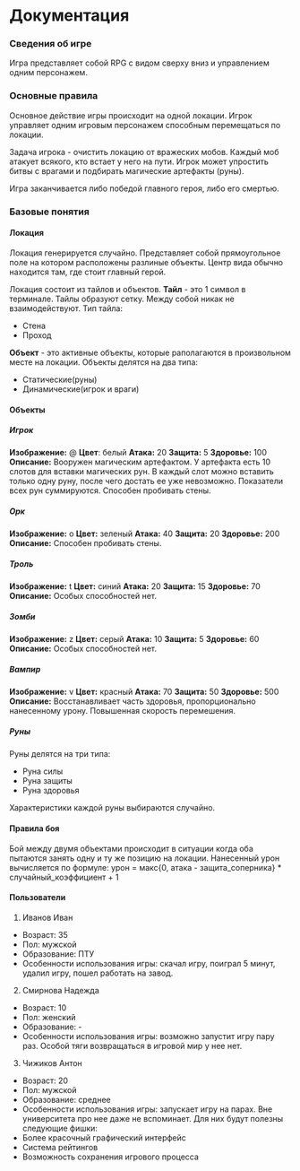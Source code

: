 # Документация
### Сведения об игре
Игра представляет собой RPG с видом сверху вниз и управлением одним персонажем.
### Основные правила
Основное действие игры происходит на одной локации. Игрок управляет одним игровым персонажем способным перемещаться по локации.

Задача игрока - очистить локацию от вражеских мобов. Каждый моб атакует всякого, кто встает у него на пути. Игрок может упростить битвы с врагами и подбирать магические артефакты (руны).

Игра заканчивается либо победой главного героя, либо его смертью.
### Базовые понятия
#### Локация
Локация генерируется случайно. Представляет собой прямоугольное поле на котором расположены разлиные объекты. Центр вида обычно находится там, где стоит главный герой.

Локация состоит из тайлов и объектов.
**Тайл** - это 1 символ в терминале. Тайлы образуют сетку. Между собой никак не взаимодействуют.
Тип тайла:
* Стена
* Проход

**Объект** - это активные объекты, которые раполагаются в произвольном месте на локации. Объекты делятся на два типа:
* Статические(руны)
* Динамические(игрок и враги)

#### Объекты
##### Игрок
**Изображение:** @
**Цвет**: белый
**Атака:** 20
**Защита:** 5
**Здоровье:** 100
**Описание:** Вооружен магическим артефактом. У артефакта есть 10 слотов для вставки магических рун. В каждый слот можно вставить только одну руну, после чего достать ее уже невозможно. Показатели всех рун суммируются. Способен пробивать стены.
##### Орк
**Изображение:** o
**Цвет:** зеленый
**Атака:** 40
**Защита:** 20
**Здоровье:** 200
**Описание:** Способен пробивать стены.
##### Троль
**Изображение:** t
**Цвет:** синий
**Атака:** 20
**Защита:** 15
**Здоровье:** 70
**Описание:** Особых способностей нет.
##### Зомби
**Изображение:** z
**Цвет:** серый
**Атака:** 10
**Защита:** 5
**Здоровье:** 60
**Описание:** Особых способностей нет.
##### Вампир
**Изображение:** v
**Цвет:** красный
**Атака:** 70
**Защита:** 50
**Здоровье:** 500
**Описание:** Восстанавливает часть здоровья, пропорционально нанесенному урону. Повышенная скорость перемешения.
##### Руны
Руны делятся на три типа:
* Руна силы
* Руна защиты
* Руна здоровья

Характеристики каждой руны выбираются случайно.
#### Правила боя
Бой между двумя объектами происходит в ситуации когда оба пытаются занять одну и ту же позицию на локации. Нанесенный урон вычисляется по формуле:
урон = макс{0, атака - защита_соперника} * случайный_коэффициент + 1
#### Пользователи
1. Иванов Иван
* Возраст: 35
* Пол: мужской
* Образование: ПТУ
* Особенности использования игры: скачал игру, поиграл 5 минут, удалил игру, пошел работать на завод.
2. Смирнова Надежда
* Возраст: 10
* Пол: женский
* Образование: -
* Особенности использования игры: возможно запустит игру пару раз. Особой тяги возвращаться в игровой мир у нее нет.
3. Чижиков Антон
* Возраст: 20
* Пол: мужской
* Образование: среднее
* Особенности использования игры: запускает игру на парах. Вне университета про нее даже не вспоминает.
Для них будут полезны следующие фишки:
* Более красочный графический интерфейс
* Система рейтингов
* Возможность сохранения игрового процесса
